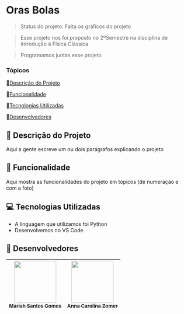 # Oras Bolas

> Status do projeto: Falta os gráficos do projeto

> Esse projeto nos foi proposto no 2ºSemestre na disciplina de Introdução à Física Clássica

> Programamos juntas esse projeto  

### Tópicos

🔹[Descrição do Projeto](#pencil-descrição-do-projeto)

🔹[Funcionalidade](#mag_right-funcionalidade)

🔹[Tecnologias Utilizadas](#computer-tecnologias-utilizadas)

🔹[Desenvolvedores](#busts_in_silhouette-desenvolvedores)

## :pencil: Descrição do Projeto
Aqui a gente escreve um ou dois parágrafos explicando o projeto

## :mag_right: Funcionalidade
Aqui mostra as funcionalidades do projeto em tópicos (de numeração e com a foto)

## :computer: Tecnologias Utilizadas
- A linguagem que utilizamos foi Python
- Desenvolvemos no VS Code

## :busts_in_silhouette: Desenvolvedores
| [<img loading="lazy" src="https://github.com/Mariah-Gomes/ProjetoCompMovel1/assets/141663285/e6827fd1-d8fe-4740-b6fc-fbbfccd05752" width=115><br><sub>Mariah Santos Gomes</sub>](https://github.com/Mariah-Gomes) | [<img loading="lazy" src="https://github.com/Mariah-Gomes/oras_bolas/assets/141663285/203cf397-7bdc-4939-9510-c9f250db2fbc" width=115><br><sub>Anna Carolina Zomer</sub>](https://github.com/z0mer) |
| :---: | :---: |
